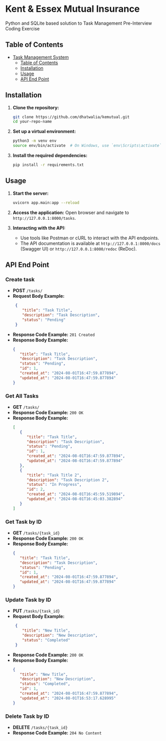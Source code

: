 # Kent & Essex Mutual Insurance

Python and SQLite based solution to Task Management Pre-Interview Coding Exercise

## Table of Contents

- [Task Management System](#project)
  - [Table of Contents](#table-of-contents)
  - [Installation](#installation)
  - [Usage](#usage)
  - [API End Point](#api-end-point)

## Installation

1. **Clone the repository:**
   ```sh
   git clone https://github.com/dhatwalia/kemutual.git
   cd your-repo-name
   ```

2. **Set up a virtual environment:**
   ```sh
   python3 -m venv env
   source env/bin/activate  # On Windows, use `env\Scripts\activate`
   ```

3. **Install the required dependencies:**
   ```sh
   pip install -r requirements.txt
   ```

## Usage

1. **Start the server:**
   ```sh
   uvicorn app.main:app --reload
   ```

2. **Access the application:**
   Open browser and navigate to `http://127.0.0.1:8000/tasks`.

3. **Interacting with the API:**
   - Use tools like Postman or cURL to interact with the API endpoints.
   - The API documentation is available at `http://127.0.0.1:8000/docs` (Swagger UI) or `http://127.0.0.1:8000/redoc` (ReDoc).

## API End Point
### Create task
- **POST** `/tasks/`
- **Request Body Example:**
  ```json
   {
      "title": "Task Title",
      "description": "Task Description",
      "status": "Pending"
   }
- **Response Code Example:** `201 Created`
- **Response Body Example:**
   ```json
   {
      "title": "Task Title",
      "description": "Task Description",
      "status": "Pending",
      "id": 1,
      "created_at": "2024-08-01T16:47:59.877894",
      "updated_at": "2024-08-01T16:47:59.877894"
   }
   ```

### Get All Tasks
- **GET** `/tasks/`
- **Response Code Example:** `200 OK`
- **Response Body Example:**
   ```json
   [
      {
         "title": "Task Title",
         "description": "Task Description",
         "status": "Pending",
         "id": 1,
         "created_at": "2024-08-01T16:47:59.877894",
         "updated_at": "2024-08-01T16:47:59.877894"
      },
      {
         "title": "Task Title 2",
         "description": "Task Description 2",
         "status": "In Progress",
         "id": 2,
         "created_at": "2024-08-01T16:45:59.519894",
         "updated_at": "2024-08-01T16:45:03.382894"
      }
   ]
   ```

### Get Task by ID
- **GET** `/tasks/{task_id}`
- **Response Code Example:** `200 OK`
- **Response Body Example:**
   ```json
   {
      "title": "Task Title",
      "description": "Task Description",
      "status": "Pending",
      "id": 1,
      "created_at": "2024-08-01T16:47:59.877894",
      "updated_at": "2024-08-01T16:47:59.877894"
   }
   ```

### Update Task by ID
- **PUT** `/tasks/{task_id}`
- **Request Body Example:**
  ```json
   {
      "title": "New Title",
      "description": "New Description",
      "status": "Completed"
   }
- **Response Code Example:** `200 OK`
- **Response Body Example:**
   ```json
   {
      "title": "New Title",
      "description": "New Description",
      "status": "Completed",
      "id": 1,
      "created_at": "2024-08-01T16:47:59.877894",
      "updated_at": "2024-08-01T16:53:17.628995"
   }
   ```

### Delete Task by ID
- **DELETE** `/tasks/{task_id}`
- **Response Code Example:** `204 No Content`
